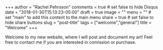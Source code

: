 +++
author = "Rachel Pehrsson"
comments = true	# set false to hide Disqus
date = "2018-01-30T15:13:23-05:00"
draft = true
image = ""
menu = ""		# set "main" to add this content to the main menu
share = true	# set false to hide share buttons
slug = "post-title"
tags = ["welcome","general"]
title = "Welcome"
+++

Welcome to my new website, where I will post and document my art! Feel free to contact me if you are interested in comission or purchase. 
